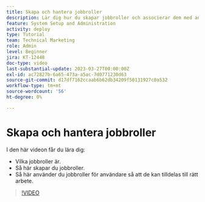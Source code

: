 ```yaml
---
title: Skapa och hantera jobbroller
description: Lär dig hur du skapar jobbroller och associerar dem med användare för att göra bättre uppdrag.
feature: System Setup and Administration
activity: deploy
type: Tutorial
team: Technical Marketing
role: Admin
level: Beginner
jira: KT-12448
doc-type: video
last-substantial-update: 2023-03-27T00:00:00Z
exl-id: ac72827b-6a65-473a-a5ac-7d0771230d63
source-git-commit: d17df7162ccaab6b62db34209f50131927c0a532
workflow-type: tm+mt
source-wordcount: '56'
ht-degree: 0%

---
```


# Skapa och hantera jobbroller

I den här videon får du lära dig:

* Vilka jobbroller är.
* Så här skapar du jobbroller.
* Så här använder du jobbroller för användare så att de kan tilldelas till rätt arbete.

>[!VIDEO](https://video.tv.adobe.com/v/3416966/?quality=12&learn=on&enablevpops)
